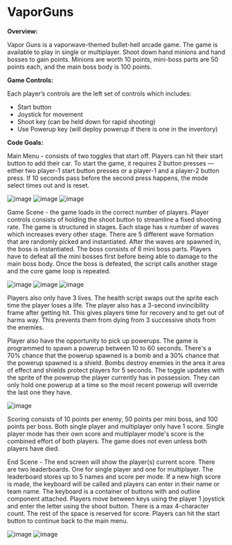 # VaporGuns
**Overview:**

Vapor Guns is a vaporwave-themed bullet-hell arcade game. The game is available to play in single or multiplayer. Shoot down hand minions and hand bosses to gain points. Minions are worth 10 points, mini-boss parts are 50 points each, and the main boss body is 100 points. 

**Game Controls:**

Each player’s controls are the left set of controls which includes:
- Start button
- Joystick for movement
- Shoot key (can be held down for rapid shooting)
- Use Powerup key (will deploy powerup if there is one in the inventory)

**Code Goals:**

Main Menu - consists of two toggles that start off. Players can hit their start button to add their car. To start the game, it requires 2 button presses — either two player-1 start button presses or a player-1 and a player-2 button press. If 10 seconds pass before the second press happens, the mode select times out and is reset. 

![image](https://user-images.githubusercontent.com/73602536/145908509-506fa6c3-96a3-4fc3-9413-1bdf43849a8d.png) ![image](https://user-images.githubusercontent.com/73602536/145908718-574d71ef-4aed-45e9-bc59-254bf5fa0938.png) ![image](https://user-images.githubusercontent.com/73602536/145909029-3e102f65-57ec-4d64-ab98-727f1ba9c0b6.png)

Game Scene - the game loads in the correct number of players. Player controls consists of holding the shoot button to streamline a fixed shooting rate. The game is structured in stages. Each stage has x number of waves which increases every other stage. There are 5 different wave formation that are randomly picked and instantiated. After the waves are spawned in, the boss is instantiated. The boss consists of 6 mini boss parts. Players have to defeat all the mini bosses first before being able to damage to the main boss body. Once the boss is defeated, the script calls another stage and the core game loop is repeated. 

![image](https://user-images.githubusercontent.com/73602536/145909475-abf96f23-ac68-4f76-ba4d-6782112cebb2.png) ![image](https://user-images.githubusercontent.com/73602536/145909494-222f14cd-eaf3-4c98-88a5-4243f6f12078.png) ![image](https://user-images.githubusercontent.com/73602536/145910543-bcc604b3-1ec6-4a88-add0-8f9aae387538.png)


Players also only have 3 lives. The health script swaps out the sprite each time the player loses a life. The player also has a 3-second invincibility frame after getting hit. This gives players time for recovery and to get out of harms way. This prevents them from dying from 3 successive shots from the enemies. 

Player also have the opportunity to pick up powerups. The game is programmed to spawn a powerup between 10 to 60 seconds. There's a 70% chance that the powerup spawned is a bomb and a 30% chance that the powerup spawned is a shield. Bombs destroy enemies in the area it area of effect and shields protect players for 5 seconds. The toggle updates with the sprite of the powerup the player currently has in possession. They can only hold one powerup at a time so the most recent powerup will override the last one they have.  

![image](https://user-images.githubusercontent.com/73602536/145910053-9bcb11dc-f733-4bb6-86a8-0fcf38792f0e.png) 


Scoring consists of 10 points per enemy, 50 points per mini boss, and 100 points per boss. Both single player and multiplayer only have 1 score. Single player mode has their own score and multiplayer mode's score is the combined effort of both players. The game does not even unless both players have died.

End Scene - The end screen will show the player(s) current score. There are two leaderboards. One for single player and one for multiplayer. The leaderboard stores up to 5 names and score per mode. If a new high score is made, the keyboard will be called and players can enter in their name or team name. The keyboard is a container of buttons with and outline component attached. Players move between keys using the player 1 joystick and enter the letter using the shoot button. There is a max 4-character count. The rest of the space is reserved for score. Players can hit the start button to continue back to the main menu. 

![image](https://user-images.githubusercontent.com/73602536/145909300-6540535f-aada-49a4-b2a0-e0c25c9699b1.png) ![image](https://user-images.githubusercontent.com/73602536/145909624-af101f99-0f23-4476-a592-db6a9b91bb9c.png)



